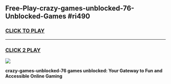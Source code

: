
## Free-Play-crazy-games-unblocked-76-Unblocked-Games #ri490
<h3>
<a href="https://news.freeplayer.one?title=crazy-games-unblocked-76&ref=8M">CLICK TO PLAY</a></h3>
<hr>

<h3>
<a href="https://news.freeplayer.one?title=crazy-games-unblocked-76&ref=8M">CLICK 2 PLAY</a>
  
</h3>

<a href="https://news.freeplayer.one?title=crazy-games-unblocked-76&ref=8M"><img src="https://clearcache.store/games.png"></a>


**crazy-games-unblocked-76 games unblocked: Your Gateway to Fun and Accessible Online Gaming**

